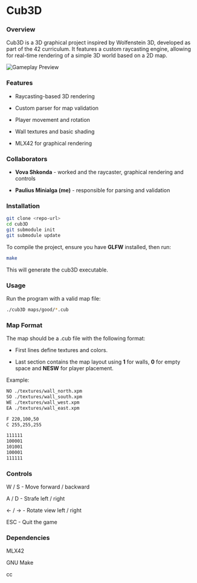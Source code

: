 # Cub3D

### Overview

Cub3D is a 3D graphical project inspired by Wolfenstein 3D, developed as part of the 42 curriculum. It features a custom raycasting engine, allowing for real-time rendering of a simple 3D world based on a 2D map.

![Gameplay Preview](./simplescreenrecorder-2025-02-14_09.49.53-ezgif.com-video-to-gif-converter.gif)

### Features

- Raycasting-based 3D rendering

- Custom parser for map validation

- Player movement and rotation

- Wall textures and basic shading

- MLX42 for graphical rendering

### Collaborators

- **Vova Shkonda** - worked and the raycaster, graphical rendering and controls

- **Paulius Minialga (me)** - responsible for parsing and validation

### Installation
   ```bash
   git clone <repo-url>
   cd cub3D
   git submodule init
   git submodule update
   ```

To compile the project, ensure you have **GLFW** installed, then run:
   ```bash
   make
   ```
This will generate the cub3D executable.

### Usage

Run the program with a valid map file:
   ```bash
   ./cub3D maps/good/*.cub
   ```
### Map Format

The map should be a .cub file with the following format:

- First lines define textures and colors.

- Last section contains the map layout using **1** for walls, **0** for empty space and **NESW** for player placement.

Example:
   ```bash
   NO ./textures/wall_north.xpm
   SO ./textures/wall_south.xpm
   WE ./textures/wall_west.xpm
   EA ./textures/wall_east.xpm

   F 220,100,50
   C 255,255,255
   
   111111
   100001
   101001
   100001
   111111
   ```
### Controls

W / S - Move forward / backward

A / D - Strafe left / right

← / → - Rotate view left / right

ESC - Quit the game

### Dependencies

MLX42

GNU Make

cc

